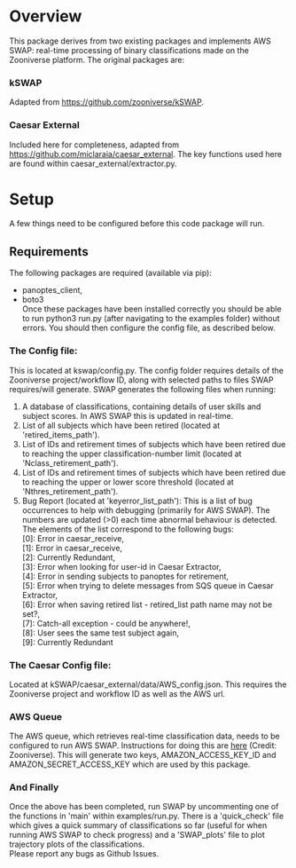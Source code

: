 
# Overview
This package derives from two existing packages and implements AWS SWAP: real-time processing of binary classifications made on the Zooniverse platform. The original packages are:
### kSWAP
Adapted from https://github.com/zooniverse/kSWAP. 
### Caesar External
Included here for completeness, adapted from https://github.com/miclaraia/caesar_external. The key functions used here are found within caesar_external/extractor.py.

# Setup
A few things need to be configured before this code package will run. 

## Requirements
The following packages are required (available via pip):
- panoptes_client,
- boto3\
Once these packages have been installed correctly you should be able to run python3 run.py (after navigating to the examples folder) without errors. You should then configure the config file, as described below.

### The Config file:
This is located at kswap/config.py. The config folder requires details of the Zooniverse project/workflow ID, along with
selected paths to files SWAP requires/will generate. 
SWAP generates the following files when running:
1) A database of classifications, containing details of user skills and subject scores. In AWS SWAP this is updated in 
real-time.
2) List of all subjects which have been retired (located at 'retired_items_path').
3) List of IDs and retirement times of subjects which have been retired due to reaching the upper classification-number limit (located at 'Nclass_retirement_path').
4) List of IDs and retirement times of subjects which have been retired due to reaching the upper or lower score threshold (located at 'Nthres_retirement_path').
5) Bug Report (located at 'keyerror_list_path'): This is a list of bug occurrences to help with debugging (primarily for AWS SWAP). The numbers are updated (>0) each time abnormal behaviour is detected. The elements of the list correspond to the following bugs:\
[0]: Error in caesar_receive,\
[1]: Error in caesar_receive,\
[2]: Currently Redundant,\
[3]: Error when looking for user-id in Caesar Extractor,\
[4]: Error in sending subjects to panoptes for retirement,\
[5]: Error when trying to delete messages from SQS queue in Caesar Extractor,\
[6]: Error when saving retired list - retired_list path name may not be set?,\
[7]: Catch-all exception - could be anywhere!,\
[8]: User sees the same test subject again,\
[9]: Currently Redundant

### The Caesar Config file:
Located at kSWAP/caesar_external/data/AWS_config.json. This requires the Zooniverse project and workflow ID as well as the AWS url.

### AWS Queue
The AWS queue, which retrieves real-time classification data, needs to be configured to run AWS SWAP. Instructions for doing this are [here](https://docs.google.com/document/d/1kFpuq2QxfeXJRy6cIiAQgYiYt2Z2lr_OB5hIKPG246Y/edit?usp=sharing) (Credit: Zooniverse). This will generate two keys, AMAZON_ACCESS_KEY_ID and AMAZON_SECRET_ACCESS_KEY which are used by this package.

### And Finally
Once the above has been completed, run SWAP by uncommenting one of the functions in 'main' within examples/run.py. There is a 'quick_check' 
file which gives a quick summary of classifications so far (useful for when running AWS SWAP to check progress) and a 'SWAP_plots' file to plot trajectory plots of the classifications.\
Please report any bugs as Github Issues.
